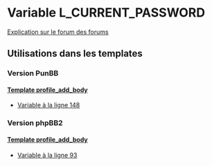 # Variable L_CURRENT_PASSWORD
[Explication sur le forum des forums](http://forum.forumactif.com/t294113-listing-des-variables#L_CURRENT_PASSWORD)
## Utilisations dans les templates
### Version PunBB
#### [Template profile_add_body](punbb/profile_add_body.md)
* [Variable à la ligne 148](../punbb/profile_add_body.tpl#L148)
### Version phpBB2
#### [Template profile_add_body](subsilver/profile_add_body.md)
* [Variable à la ligne 93](../subsilver/profile_add_body.tpl#L93)